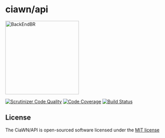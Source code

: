 <p align="center">
  <h1>ciawn/api</h1>

  <img src="http://www.ciawn.com.br/images/logo.png" alt="BackEndBR" width="230" />
</p>

[![Scrutinizer Code Quality](https://scrutinizer-ci.com/g/ciawn/api/badges/quality-score.png?b=master)](https://scrutinizer-ci.com/g/ciawn/api/?branch=master) [![Code Coverage](https://scrutinizer-ci.com/g/ciawn/api/badges/coverage.png?b=master)](https://scrutinizer-ci.com/g/ciawn/api/?branch=master) [![Build Status](https://scrutinizer-ci.com/g/ciawn/api/badges/build.png?b=master)](https://scrutinizer-ci.com/g/ciawn/api/build-status/master)

## License

The CiaWN/API is open-sourced software licensed under the [MIT license](http://opensource.org/licenses/MIT)
